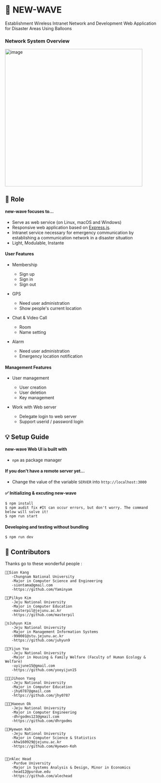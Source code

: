 # 🚀 NEW-WAVE

Establishment Wireless Intranet Network and Development Web Application for Disaster Areas  Using Balloons

### Network System Overview

<img width="454" alt="image" src="https://user-images.githubusercontent.com/96998861/153928587-075d5f57-6551-43a3-bc1e-b455fd256bee.png">

## 📌 Role

#### new-wave focuses to...

 * Serve as web service (on Linux, macOS and Windows)
 * Responsive web application based on [Express.js](https://expressjs.com).
 * Intranet service necessary for emergency communication by establishing a communication network in a disaster situation
 * Light, Modulable, Instante


#### User Features
 * Membership
    * Sign up
    * Sign in
    * Sign out

 * GPS
    * Need user administration
    * Show people's current location

 * Chat & Video Call
    * Room
    * Name setting

* Alarm
   * Need user administration
   * Emergency location notification


#### Management Features
 * User management
    * User creation
    * User deletion
    * Key management

 * Work with Web server
    * Delegate login to web server
    * Support userid / password login


## 💡 Setup Guide


#### new-wave Web UI is built with
 * `npm` as package manager

#### If you don't have a remote server yet...
 * Change the value of the variable `SERVER` into `http://localhost:3000`


#### ✅ Initializing & excuting new-wave

```shell
$ npm install
$ npm audit fix #It can occur errors, but don't worry. The command below will solve it!
$ npm run start
```

#### Developing and testing without bundling

```
$ npm run dev
```

## 🤩 Contributors

Thanks go to these wonderful people :

    👩‍💻Sion Kang
       -Chungnam National University
       -Major in Computer Science and Engineering
       -siontama@gmail.com
       -https://github.com/Yaminyam
       
    🎅🏻Pilkyo Kim
       -Jeju National University
       -Major in Computer Education
       -masterpil@jejunu.ac.kr
       -https://github.com/masterpil
      
    🧘‍♀️Juhyun Kim
       -Jeju National University
       -Major in Management Information Systems
       -990001@stu.jejunu.ac.kr
       -https://github.com/juhyun9
       
    👩‍🚀Yijun Yoo
       -Jeju National University
       -Major in Housing & Family Welfare (Faculty of Human Ecology & Welfare)
       -uyijune15@gmail.com
       -https://github.com/yooyijun15
    
    👨🏻‍🦱Jihoon Yang
       -Jeju National University
       -Major in Computer Education
       -jhy0787@gmail.com
       -https://github.com/jhy0787
    
    👨🏻‍💼Haeeun Ok
       -Jeju National University
       -Major in Computer Engineering
       -dhrgodms123@gmail.com
       -https://github.com/dhrgodms
    
    🧔🏻Hyewon Koh
       -Jeju National University
       -Major in Computer Science & Statistics
       -khw160929@jejunu.ac.kr
       -https://github.com/Hyewon-Koh
       
       
    🙋🏻‍♂️Alec Head
       -Purdue University
       -Major in Systems Analysis & Design, Minor in Economics
       -head12@purdue.edu
       -https://github.com/alechead
